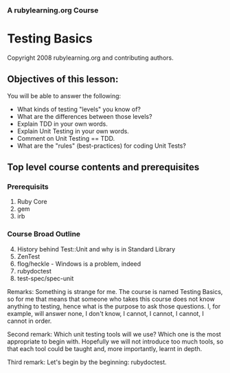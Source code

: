 ### A rubylearning.org Course
# Testing Basics
Copyright 2008 rubylearning.org and contributing authors.

## Objectives of this lesson:
You will be able to answer the following:
+ What kinds of testing "levels" you know of? 
+ What are the differences between those levels? 
+ Explain TDD in your own words.  
+ Explain Unit Testing in your own words.
+ Comment on Unit Testing == TDD.
+ What are the "rules" (best-practices) for coding Unit Tests?

## Top level course contents and prerequisites

### Prerequisits

1. Ruby Core
2. gem
3. irb

### Course Broad Outline

4. History behind Test::Unit and why is in Standard Library
5. ZenTest
6. flog/heckle - Windows is a problem, indeed
7. rubydoctest
8. test-spec/spec-unit


Remarks:
Something is strange for me. The course is named Testing Basics, 
so for me that means that someone who takes this course does not 
know anything to testing, hence what is the purpose to ask those 
questions. I, for example, will answer none, I don't know, I 
cannot, I cannot, I cannot, I cannot in order.

Second remark:
Which unit testing tools will we use?
Which one is the most appropriate to begin with.
Hopefully we will not introduce too much tools, so that each tool
could be taught and, more importantly, learnt in depth.

Third remark:
Let's begin by the beginning: rubydoctest.

